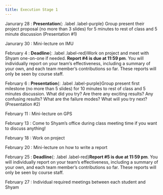 ```yaml
---
title: Execution Stage 1
---
```


Janurary 28
: **Presentation**{: .label .label-purple} Group present their project proposal (no more than 3 slides) for 5 minutes to rest of class and 5 minute discussion (Presentation #1)

Janurary 30
: Mini-lecture on IMU

February 4
: **Deadline**{: .label .label-red}Work on project and meet with Shyam one-on-one if needed. **Report #4 is due at 11:59 pm**. You will individually report on your team’s effectiveness, including a summary of your own, and each team member’s contributions so far. These reports will only be seen by course staff.

February 6
: **Presentation**{: .label .label-purple}Group present first milestone (no more than 5 slides) for 10 minutes to rest of class and 5 minutes discussion. What did you try? Are there any exciting results? Any confusing results? What are the failure modes? What will you try next? (Presentation #2)

February 11
: Mini-lecture on GPS

February 13
: Come to Shyam’s office during class meeting time if you want to discuss anything!

February 18
: Work on project

February 20
: Mini-lecture on how to write a report

February 25
: **Deadline**{: .label .label-red}**Report #5 is due at 11:59 pm**. You will individually report on your team’s effectiveness, including a summary of your own, and each team member’s contributions so far. These reports will only be seen by course staff.

February 27
: Individual required meetings between each student and Shyam

<!-- Oct 7
: [Resizing Arrays](#)
  : [2.4](#), [2.5](#)

Oct 8
: **Lab**{: .label .label-purple } [Resizing Arrays](#)

Oct 9
: [Runtime Analysis](#)
  : [8.1](#), [8.2](#), [8.3](#), [8.4](#)
: **HW 2 due**{: .label .label-red } -->
